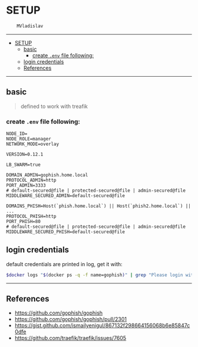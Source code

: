 # SETUP

```sh
    MVladislav
```

---

- [SETUP](#setup)
  - [basic](#basic)
    - [create `.env` file following:](#create-env-file-following)
  - [login credentials](#login-credentials)
  - [References](#references)

---

## basic

> defined to work with treafik

### create `.env` file following:

```env
NODE_ID=
NODE_ROLE=manager
NETWORK_MODE=overlay

VERSION=0.12.1

LB_SWARM=true

DOMAIN_ADMIN=gophish.home.local
PROTOCOL_ADMIN=http
PORT_ADMIN=3333
# default-secured@file | protected-secured@file | admin-secured@file
MIDDLEWARE_SECURED_ADMIN=default-secured@file

DOMAINS_PHISH=Host(`phish.home.local`) || Host(`phish2.home.local`) || ...
PROTOCOL_PHISH=http
PORT_PHISH=80
# default-secured@file | protected-secured@file | admin-secured@file
MIDDLEWARE_SECURED_PHISH=default-secured@file
```

## login credentials

default credentials are printed in log, get it with:

```sh
$docker logs "$(docker ps -q -f name=gophish)" | grep "Please login with"
```

---

## References

- <https://github.com/gophish/gophish>
- <https://github.com/gophish/gophish/pull/2301>
- <https://gist.github.com/ismailyenigul/867132f298664156068b6e85847c0dfe>
- <https://github.com/traefik/traefik/issues/7605>
